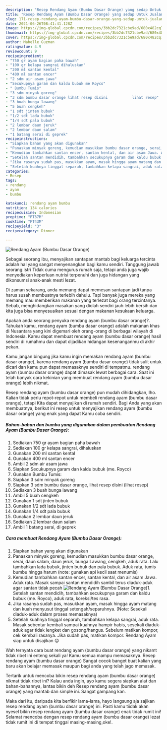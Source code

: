 ```yaml
---
description: "Resep Rendang Ayam (Bumbu Dasar Orange) yang sedap Untuk Jualan"
title: "Resep Rendang Ayam (Bumbu Dasar Orange) yang sedap Untuk Jualan"
slug: 171-resep-rendang-ayam-bumbu-dasar-orange-yang-sedap-untuk-jualan
date: 2021-06-26T08:41:41.128Z
image: https://img-global.cpcdn.com/recipes/3bb2dc7321cbe9ad/680x482cq70/rendang-ayam-bumbu-dasar-orange-foto-resep-utama.jpg
thumbnail: https://img-global.cpcdn.com/recipes/3bb2dc7321cbe9ad/680x482cq70/rendang-ayam-bumbu-dasar-orange-foto-resep-utama.jpg
cover: https://img-global.cpcdn.com/recipes/3bb2dc7321cbe9ad/680x482cq70/rendang-ayam-bumbu-dasar-orange-foto-resep-utama.jpg
author: Mabelle Guzman
ratingvalue: 4.9
reviewcount: 9
recipeingredient:
- "750 gr ayam bagian paha bawah"
- "100 gr kelapa sangrai dihaluskan"
- "200 ml santan kental"
- "400 ml santan encer"
- "2 sdm air asam jawa"
- "Secukupnya garam dan kaldu bubuk me Royco"
- " Bumbu Tumis"
- "3 sdm minyak goreng"
- "3 sdm bumbu dasar orange lihat resep disini           lihat resep"
- "3 buah bunga lawang"
- "5 buah cengkeh"
- "1 sdt jinten bubuk"
- "1/2 sdt lada bubuk"
- "1/4 sdt pala bubuk"
- "2 lembar daun jeruk"
- "2 lembar daun salam"
- "1 batang serai di geprek"
recipeinstructions:
- "Siapkan bahan yang akan digunakan"
- "Panaskan minyak goreng, kemudian masukkan bumbu dasar orange, serai, daun salam, daun jeruk, bunga Lawang, cengkeh, aduk rata. Lalu tambahkan lada bubuk, jinten bubuk dan pala bubuk. Aduk rata, tumis bumbu hingga harum (note: gunakan api kecil saat menumis)"
- "Kemudian tambahkan santan encer, santan kental, dan air asam Jawa. Aduk rata. Masak sampai santan mendidih sambil terus diaduk-aduk agar santan tidak pecah"
- "Setelah santan mendidih, tambahkan secukupnya garam dan kaldu bubuk (me. Royco), aduk rata, koreksi/tes rasa."
- "Jika rasanya sudah pas, masukkan ayam, masak hingga ayam matang dan kuah menyusut tinggal setengah/separuhnya. (Note: Sesekali diaduk-aduk dalam proses memasaknya)"
- "Setelah kuahnya tinggal separuh, tambahkan kelapa sangrai, aduk rata. Masak sebentar kembali sampai kuahnya hampir habis, sesekali diaduk-aduk agar tidak lengket dan gosong/hangus. Sebelum matikan kompor, cek kembali rasanya. Jika sudah pas, matikan kompor. Rendang Ayam siap untuk disajikan 😊"
categories:
- Resep
tags:
- rendang
- ayam
- bumbu

katakunci: rendang ayam bumbu 
nutrition: 134 calories
recipecuisine: Indonesian
preptime: "PT37M"
cooktime: "PT43M"
recipeyield: "3"
recipecategory: Dinner

---
```



![Rendang Ayam (Bumbu Dasar Orange)](https://img-global.cpcdn.com/recipes/3bb2dc7321cbe9ad/680x482cq70/rendang-ayam-bumbu-dasar-orange-foto-resep-utama.jpg)

Sebagai seorang ibu, menyajikan santapan mantab bagi keluarga tercinta adalah hal yang sangat menyenangkan bagi kamu sendiri. Tanggung jawab seorang istri Tidak cuma mengurus rumah saja, tetapi anda juga wajib menyediakan keperluan nutrisi terpenuhi dan juga hidangan yang dikonsumsi anak-anak mesti lezat.

Di zaman  sekarang, anda memang dapat memesan santapan jadi tanpa harus susah membuatnya terlebih dahulu. Tapi banyak juga mereka yang memang mau memberikan makanan yang terlezat bagi orang tercintanya. Sebab, menghidangkan masakan yang diolah sendiri jauh lebih bersih dan kita juga bisa menyesuaikan sesuai dengan makanan kesukaan keluarga. 



Apakah anda seorang penyuka rendang ayam (bumbu dasar orange)?. Tahukah kamu, rendang ayam (bumbu dasar orange) adalah makanan khas di Nusantara yang kini digemari oleh orang-orang di berbagai wilayah di Indonesia. Kamu dapat membuat rendang ayam (bumbu dasar orange) hasil sendiri di rumahmu dan dapat dijadikan hidangan kesenanganmu di akhir pekan.

Kamu jangan bingung jika kamu ingin memakan rendang ayam (bumbu dasar orange), karena rendang ayam (bumbu dasar orange) tidak sulit untuk dicari dan kamu pun dapat memasaknya sendiri di tempatmu. rendang ayam (bumbu dasar orange) dapat dimasak lewat berbagai cara. Saat ini telah banyak cara kekinian yang membuat rendang ayam (bumbu dasar orange) lebih nikmat.

Resep rendang ayam (bumbu dasar orange) pun mudah dihidangkan, lho. Kalian tidak perlu repot-repot untuk membeli rendang ayam (bumbu dasar orange), tetapi Kita dapat menyajikan di rumah sendiri. Bagi Anda yang akan membuatnya, berikut ini resep untuk menyajikan rendang ayam (bumbu dasar orange) yang enak yang dapat Kamu coba sendiri.

<!--inarticleads1-->

##### Bahan-bahan dan bumbu yang digunakan dalam pembuatan Rendang Ayam (Bumbu Dasar Orange):

1. Sediakan 750 gr ayam bagian paha bawah
1. Sediakan 100 gr kelapa sangrai, dihaluskan
1. Gunakan 200 ml santan kental
1. Gunakan 400 ml santan encer
1. Ambil 2 sdm air asam jawa
1. Siapkan Secukupnya garam dan kaldu bubuk (me. Royco)
1. Gunakan  Bumbu Tumis:
1. Siapkan 3 sdm minyak goreng
1. Siapkan 3 sdm bumbu dasar orange, lihat resep disini           (lihat resep)
1. Sediakan 3 buah bunga lawang
1. Ambil 5 buah cengkeh
1. Gunakan 1 sdt jinten bubuk
1. Gunakan 1/2 sdt lada bubuk
1. Gunakan 1/4 sdt pala bubuk
1. Gunakan 2 lembar daun jeruk
1. Sediakan 2 lembar daun salam
1. Ambil 1 batang serai, di geprek




<!--inarticleads2-->

##### Cara membuat Rendang Ayam (Bumbu Dasar Orange):

1. Siapkan bahan yang akan digunakan
1. Panaskan minyak goreng, kemudian masukkan bumbu dasar orange, serai, daun salam, daun jeruk, bunga Lawang, cengkeh, aduk rata. Lalu tambahkan lada bubuk, jinten bubuk dan pala bubuk. Aduk rata, tumis bumbu hingga harum (note: gunakan api kecil saat menumis)
1. Kemudian tambahkan santan encer, santan kental, dan air asam Jawa. Aduk rata. Masak sampai santan mendidih sambil terus diaduk-aduk agar santan tidak pecah
<img src="//assets-global.cpcdn.com/assets/icons/button_play-2c75c40dde080a61004c1f40b05d8f140eaff45d7e9e6481dc71c63d2e7c4909.png" alt="Rendang Ayam (Bumbu Dasar Orange)">1. Setelah santan mendidih, tambahkan secukupnya garam dan kaldu bubuk (me. Royco), aduk rata, koreksi/tes rasa.
1. Jika rasanya sudah pas, masukkan ayam, masak hingga ayam matang dan kuah menyusut tinggal setengah/separuhnya. (Note: Sesekali diaduk-aduk dalam proses memasaknya)
1. Setelah kuahnya tinggal separuh, tambahkan kelapa sangrai, aduk rata. Masak sebentar kembali sampai kuahnya hampir habis, sesekali diaduk-aduk agar tidak lengket dan gosong/hangus. Sebelum matikan kompor, cek kembali rasanya. Jika sudah pas, matikan kompor. Rendang Ayam siap untuk disajikan 😊




Wah ternyata cara buat rendang ayam (bumbu dasar orange) yang nikamt tidak ribet ini enteng sekali ya! Kamu semua mampu memasaknya. Resep rendang ayam (bumbu dasar orange) Sangat cocok banget buat kalian yang baru akan belajar memasak maupun bagi anda yang telah jago memasak.

Tertarik untuk mencoba bikin resep rendang ayam (bumbu dasar orange) nikmat tidak ribet ini? Kalau anda ingin, ayo kamu segera siapkan alat dan bahan-bahannya, lantas bikin deh Resep rendang ayam (bumbu dasar orange) yang mantab dan simple ini. Sangat gampang kan. 

Maka dari itu, daripada kita berfikir lama-lama, hayo langsung aja sajikan resep rendang ayam (bumbu dasar orange) ini. Pasti kamu tiidak akan nyesel bikin resep rendang ayam (bumbu dasar orange) enak tidak rumit ini! Selamat mencoba dengan resep rendang ayam (bumbu dasar orange) lezat tidak rumit ini di tempat tinggal masing-masing,oke!.

